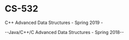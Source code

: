 # CS-532
C++ Advanced Data Structures - Spring 2019 -


--Java/C++/C Advanced Data Structures - Spring 2018--
 
